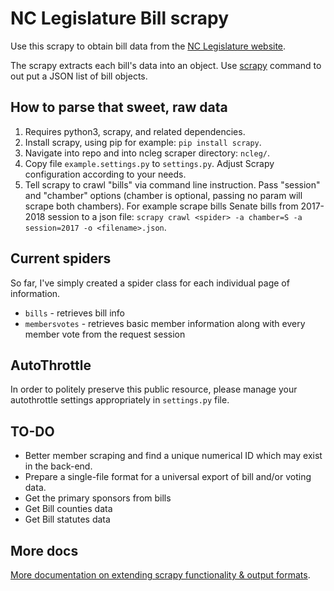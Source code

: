 # NC Legislature Bill scrapy

Use this scrapy to obtain bill data from the [NC Legislature website](http://www.ncleg.net).

The scrapy extracts each bill's data into an object. Use [scrapy](https://github.com/scrapy/scrapy) command to out put a JSON list of bill objects.

## How to parse that sweet, raw data

1. Requires python3, scrapy, and related dependencies.
1. Install scrapy, using pip for example: `pip install scrapy`.
1. Navigate into repo and into ncleg scraper directory: `ncleg/`.
1. Copy file `example.settings.py` to `settings.py`. Adjust Scrapy configuration according to your needs.
1. Tell scrapy to crawl "bills" via command line instruction. Pass "session" and "chamber" options (chamber is optional, passing no param will scrape both chambers). For example scrape bills Senate bills from 2017-2018 session to a json file: `scrapy crawl <spider> -a chamber=S -a session=2017 -o <filename>.json`.

## Current spiders

So far, I've simply created a spider class for each individual page of information.

* `bills` - retrieves bill info
* `membersvotes` - retrieves basic member information along with every member vote from the request session

## AutoThrottle

In order to politely preserve this public resource, please manage your autothrottle settings appropriately in `settings.py` file.

## TO-DO

* Better member scraping and find a unique numerical ID which may exist in the back-end.
* Prepare a single-file format for a universal export of bill and/or voting data.
* Get the primary sponsors from bills
* Get Bill counties data
* Get Bill statutes data

## More docs

[More documentation on extending scrapy functionality & output formats](https://doc.scrapy.org/en/latest/topics/commands.html).
